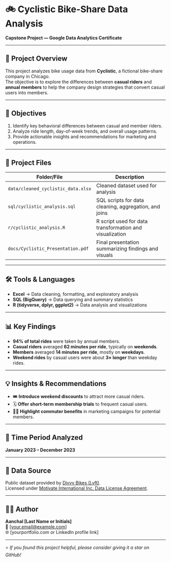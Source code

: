 # 🚲 Cyclistic Bike-Share Data Analysis  
**Capstone Project — Google Data Analytics Certificate**

---

## 📘 Project Overview  
This project analyzes bike usage data from **Cyclistic**, a fictional bike-share company in Chicago.  
The objective is to explore the differences between **casual riders** and **annual members** to help the company design strategies that convert casual users into members.

---

## 🎯 Objectives  
1. Identify key behavioral differences between casual and member riders.  
2. Analyze ride length, day-of-week trends, and overall usage patterns.  
3. Provide actionable insights and recommendations for marketing and operations.

---

## 📂 Project Files  

| Folder/File | Description |
|--------------|-------------|
| `data/cleaned_cyclistic_data.xlsx` | Cleaned dataset used for analysis |
| `sql/cyclistic_analysis.sql` | SQL scripts for data cleaning, aggregation, and joins |
| `r/cyclistic_analysis.R` | R script used for data transformation and visualization |
| `docs/Cyclistic_Presentation.pdf` | Final presentation summarizing findings and visuals |

---

## 🛠️ Tools & Languages  

- **Excel** → Data cleaning, formatting, and exploratory analysis  
- **SQL (BigQuery)** → Data querying and summary statistics  
- **R (tidyverse, dplyr, ggplot2)** → Data analysis and visualizations  

---

## 📊 Key Findings  

- **94% of total rides** were taken by annual members.  
- **Casual riders** averaged **62 minutes per ride**, typically on **weekends**.  
- **Members** averaged **14 minutes per ride**, mostly on **weekdays**.  
- **Weekend rides** by casual users were about **3× longer** than weekday rides.  

---

## 💡 Insights & Recommendations  

- 🎟️ **Introduce weekend discounts** to attract more casual riders.  
- 🗓️ **Offer short-term membership trials** to frequent casual users.  
- 🚴‍♀️ **Highlight commuter benefits** in marketing campaigns for potential members.  

---

## 📅 Time Period Analyzed  
**January 2023 – December 2023**

---

## 📁 Data Source  
Public dataset provided by [Divvy Bikes (Lyft)](https://divvy-tripdata.s3.amazonaws.com/index.html).  
Licensed under [Motivate International Inc. Data License Agreement](https://ride.divvybikes.com/data-license-agreement).

---

## 👩‍💻 Author  
**Aanchal [Last Name or Initials]**  
📧 [your.email@example.com]  
🌐 [yourportfolio.com or LinkedIn profile link]

---

⭐ *If you found this project helpful, please consider giving it a star on GitHub!*  
